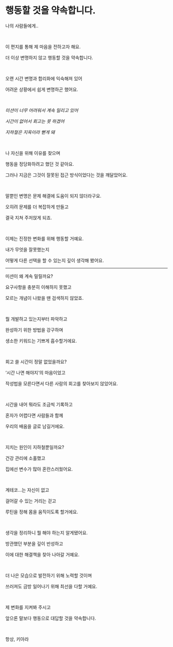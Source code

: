 # 행동할 것을 약속합니다.

나의 사람들에게..

<br/>

이 편지를 통해 제 마음을 전하고자 해요.

더 이상 변명하지 않고 행동할 것을 약속합니다.

<br/>

오랜 시간 변명과 합리화에 익숙해져 있어

어려운 상황에서 쉽게 변명하곤 했어요.

<br/>

*미션이 너무 어려워서 계속 밀리고 있어*

*시간이 없어서 회고는 못 하겠어*

*지하철은 지옥이라  뻗게 돼*

<br/>

나 자신을 위해 이유를 찾으며

행동을 정당화하려고 했던 것 같아요.

그러나 지금은 그것이 잘못된 접근 방식이었다는 것을 깨달았어요.

<br/>

말뿐인 변명은 문제 해결에 도움이 되지 않더라구요.

오히려 문제를 더 복잡하게 만들고

결국 지쳐 주저앉게 되죠.

<br/>

이제는 진정한 변화를 위해 행동할 거예요.

내가 무엇을 잘못했는지

어떻게 다른 선택을 할 수 있는지 깊이 생각해 봤어요.

***

미션이 왜 계속 밀릴까요?

요구사항을 충분히 이해하지 못했고

모르는 개념이 나왔을 땐 검색하지 않았죠.

<br/>

뭘 개발하고 있는지부터 파악하고

완성하기 위한 방법을 강구하며

생소한 키워드는 기쁘게 흡수할거에요.

<br/>

회고 쓸 시간이 정말 없었을까요?

‘시간 나면 해야지’의 마음이었고

작성법을 모른다면서 다른 사람의 회고를 찾아보지 않았어요.

<br/>

시간을 내어 뭐라도 조금씩 기록하고

혼자가 어렵다면 사람들과 함께

우리의 배움을 글로 남길거에요.

<br/>

지치는 원인이 지하철뿐일까요?

건강 관리에 소홀했고

집에선 변수가 많아 혼란스러웠어요.

<br/>

계테코...는 자신이 없고

걸어갈 수 있는 거리는 걷고

루틴을 정해 몸을 움직이도록 할거에요.

<br/>

생각을 정리하니 뭘 해야 하는지 알게됐어요.

방관했던 부분을 깊이 반성하고

이에 대한 해결책을 찾아 나아갈 거예요.

<br/>

더 나은 모습으로 발전하기 위해 노력할 것이며

쓰러져도 금방 일어나기 위해 최선을 다할 거예요.

<br/>

제 변화를 지켜봐 주시고

앞으론 말보다 행동으로 대답할 것을 약속합니다.

<br/>

항상,
키아라
